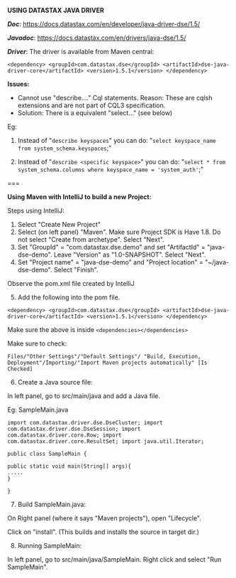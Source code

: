 **USING DATASTAX JAVA DRIVER**

**_Doc_**: https://docs.datastax.com/en/developer/java-driver-dse/1.5/

_**Javadoc**_: https://docs.datastax.com/en/drivers/java-dse/1.5/

**_Driver_**: The driver is available from Maven central:

`<dependency>
  <groupId>com.datastax.dse</groupId>
  <artifactId>dse-java-driver-core</artifactId>
  <version>1.5.1</version>
</dependency>`


**Issues:**

- Cannot use "describe...." Cql statements. Reason: These are cqlsh extensions and are not part of CQL3 specification.
- Solution: There is a equivalent "select..." (see below)

Eg:

1. Instead of "`describe keyspaces`" you can do:
"`select keyspace_name from system_schema.keyspaces`;"

2. Instead of "`describe <specific keyspace>`" you can do:
"`select * from system_schema.columns where keyspace_name = 'system_auth'`;"

===

**Using Maven with IntelliJ to build a new Project:**

Steps using IntelliJ:

1. Select "Create New Project"
2. Select (on left panel) "Maven". Make sure Project SDK is Have 1.8. Do not select "Create from archetype". Select "Next".
3. Set "GroupId" = "com.datastax.dse.demo" and set "ArtifactId" = "java-dse-demo". Leave "Version" as "1.0-SNAPSHOT". Select "Next".
4. Set "Project name" = "java-dse-demo" and "Project location" = "~/java-dse-demo". Select "Finish".

Observe the pom.xml file created by IntelliJ

5. Add the following into the pom file.

`<dependency>
  <groupId>com.datastax.dse</groupId>
  <artifactId>dse-java-driver-core</artifactId>
  <version>1.5.1</version>
</dependency>`

Make sure the above is inside `<dependencies></dependencies>`

Make sure to check:

`Files/"Other Settings"/"Default Settings"/
"Build, Execution, Deployment"/Importing/"Import Maven projects automatically" [Is Checked]`

6. Create a Java source file:

In left panel, go to src/main/java and add a Java file.

Eg: SampleMain.java

`import com.datastax.driver.dse.DseCluster;
import com.datastax.driver.dse.DseSession;
import com.datastax.driver.core.Row;
import com.datastax.driver.core.ResultSet;
import java.util.Iterator;`

`public class SampleMain {`

    public static void main(String[] args){
	.....
    }
`}`

7. Build SampleMain.java:

On Right panel (where it says "Maven projects"), open "Lifecycle".

Click on "install". (This builds and installs the source in target dir.)

8. Running SampleMain:

In left panel, go to src/main/java/SampleMain.
Right click and select "Run SampleMain".


